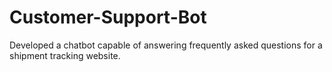 # Customer-Support-Bot
Developed a chatbot capable of answering frequently asked questions for a shipment tracking website.
